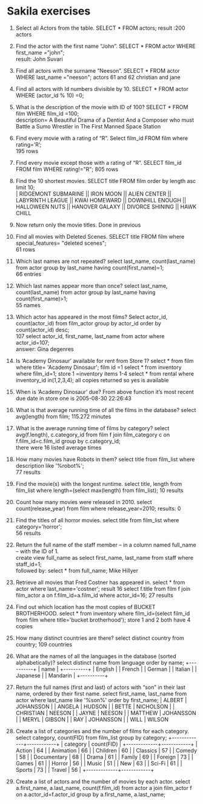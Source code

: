 # Sakila exercises

1. Select all Actors from the table. 
SELECT * FROM actors; 
result :200 actors
    
2. Find the actor with the first name “John”. 
SELECT * FROM actor WHERE first_name ="john";    
result: John Suvari
    
3. Find all actors with the surname “Neeson”. 
SELECT * FROM actor WHERE last_name ="neeson"; 
actors 61 and 62 christian and jane
    
4. Find all actors with Id numbers divisible by 10. 
SELECT * FROM actor WHERE (actor_id % 10) =0; 
    
5. What is the description of the movie with ID of 100?
SELECT * FROM film WHERE film_id =100;   
description= A Beautiful Drama of a Dentist And a Composer who must Battle a Sumo Wrestler in The First Manned Space Station 
    
6. Find every movie with a rating of “R”. 
Select film_id FROM film where rating=’R’;  
195 rows
    
7. Find every movie except those with a rating of “R”. 
SELECT film_id FROM film WHERE rating!="R";  805 rows
    
8. Find the 10 shortest movies. 
SELECT title FROM film order by length asc limit 10;  
| RIDGEMONT SUBMARINE || IRON MOON || ALIEN CENTER || LABYRINTH LEAGUE || KWAI HOMEWARD || DOWNHILL ENOUGH || HALLOWEEN NUTS || HANOVER GALAXY || DIVORCE SHINING || HAWK CHILL 
    
9. Now return only the movie titles. 	Done in previous
    
10. Find all movies with Deleted Scenes. 
SELECT title FROM film where special_features= "deleted scenes";  
61 rows
    
11. Which last names are not repeated? 
select last_name, count(last_name) from actor group by last_name having count(first_name)=1;  
66 entries
    
12. Which last names appear more than once? 
select last_name, count(last_name) from actor group by last_name having count(first_name)>1;  
55 names
    
13. Which actor has appeared in the most films? 
Select actor_id, count(actor_id) from film_actor group by actor_id order by count(actor_id) desc;  
107
select actor_id, first_name, last_name from actor where actor_id=107;  
answer: Gina degenres
    
14. Is ‘Academy Dinosaur’ available for rent from Store 1? 
select * from film where title= 'Academy Dinosaur'; 
film id =1 
select * from inventory where film_id=1; 
store 1 =inventory items 1-4 
select * from rental where inventory_id in(1,2,3,4); 
all copies returned so yes is available
    
15. When is ‘Academy Dinosaur’ due? From above function it’s most recent due date in store one is 2005-08-30 22:26:43 
    
16. What is that average running time of all the films in the database? 
select avg(length) from film; 
115.272 minutes
    
17. What is the average running time of films by category? 
select avg(f.length), c.category_id from film f join film_category c on f.film_id=c.film_id group by c.category_id;  
there were 16 listed average times
    
18. How many movies have Robots in them? 
select title from film_list where description like '%robot%';      
77 results
    
19. Find the movie(s) with the longest runtime. 
select title, length from film_list where length=(select max(length) from film_list); 
10 results
    
20. Count how many movies were released in 2010. 
select count(release_year) from film where release_year=2010; 
results: 0 
    
21. Find the titles of all horror movies. 
select title from film_list where category='horror';    
56 results
    
22. Return the full name of the staff member – in a column named full_name – with the ID of 1.  
create view full_name as select first_name, last_name from staff where staff_id=1;  
followed by: 
select * from full_name;
Mike Hillyer
    
23. Retrieve all movies that Fred Costner has appeared in.
select * from actor where last_name='costner';
result 16
select f.title from film f join film_actor a on f.film_id=a.film_id where actor_id=16;
27 results
    
24. Find out which location has the most copies of BUCKET BROTHERHOOD.
select * from inventory where film_id=(select film_id from film where title='bucket brotherhood');
store 1 and 2 both have 4 copies
    
25. How many distinct countries are there?
select distinct country from country;
109 countries
    
26. What are the names of all the languages in the database (sorted alphabetically)?
select distinct name from language order by name;
+----------+
| name     |
+----------+
| English  |
| French   |
| German   |
| Italian  |
| Japanese |
| Mandarin |
+----------+
    
27. Return the full names (first and last) of actors with “son” in their last name, ordered by their first name.
select first_name, last_name from actor where last_name like '%son%' order by first_name;
| ALBERT     | JOHANSSON |
| ANGELA     | HUDSON    |
| BETTE      | NICHOLSON |
| CHRISTIAN  | NEESON    |
| JAYNE      | NEESON    |
| MATTHEW    | JOHANSSON |
| MERYL      | GIBSON    |
| RAY        | JOHANSSON |
| WILL       | WILSON  
    
28. Create a list of categories and the number of films for each category.
select category, count(FID) from film_list group by category;
+-------------+------------+
| category    | count(FID) |
+-------------+------------+
| Action      |         64 |
| Animation   |         66 |
| Children    |         60 |
| Classics    |         57 |
| Comedy      |         58 |
| Documentary |         68 |
| Drama       |         61 |
| Family      |         69 |
| Foreign     |         73 |
| Games       |         61 |
| Horror      |         56 |
| Music       |         51 |
| New         |         63 |
| Sci-Fi      |         61 |
| Sports      |         73 |
| Travel      |         56 |
+-------------+------------+
    
29. Create a list of actors and the number of movies by each actor.
select a.first_name, a.last_name, count(f.film_id) from actor a join film_actor f on a.actor_id=f.actor_id group by a.first_name, a.last_name;

